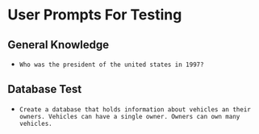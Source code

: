 # User Prompts For Testing

## General Knowledge

* `Who was the president of the united states in 1997?`

## Database Test

* `Create a database that holds information about vehicles an their owners. Vehicles can have a single owner. Owners can own many vehicles.`